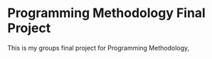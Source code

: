 # Programming Methodology Final Project

This is my groups final project for Programming Methodology, 
